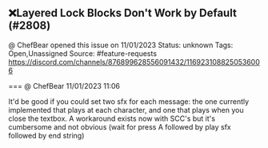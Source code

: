 ## ❌Layered Lock Blocks Don't Work by Default (#2808)
@ ChefBear opened this issue on 11/01/2023
Status: unknown
Tags: Open,Unassigned
Source: #feature-requests https://discord.com/channels/876899628556091432/1169231088250536006


=== @ ChefBear 11/01/2023 11:06

It'd be good if you could set two sfx for each message: the one currently implemented that plays at each character, and one that plays when you close the textbox. A workaround exists now with SCC's but it's cumbersome and not obvious (wait for press A followed by play sfx followed by end string)
